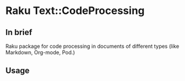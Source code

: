 # Raku Text::CodeProcessing

## In brief

Raku package for code processing in documents of different types (like Markdown, Org-mode, Pod.)

## Usage

